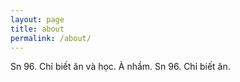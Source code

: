```yaml
---
layout: page
title: about
permalink: /about/
---
```

Sn 96. Chỉ biết ăn và học.
À nhầm. 
Sn 96. Chỉ biết ăn.
